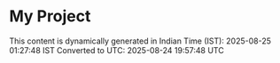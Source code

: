 # My Project

This content is dynamically generated in Indian Time (IST): 2025-08-25 01:27:48 IST
Converted to UTC: 2025-08-24 19:57:48 UTC
